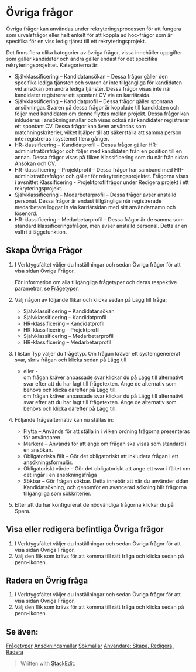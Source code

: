 # Övriga frågor

Övriga frågor kan användas under rekryteringsprocessen för att fungera som urvalsfrågor eller helt enkelt för att koppla ad hoc-frågor som är specifika för en viss ledig tjänst till ett rekryteringsprojekt.

Det finns flera olika kategorier av övriga frågor, vissa innehåller uppgifter som gäller kandidater och andra gäller endast för det specifika rekryteringsprojektet. Kategorierna är:

-   Självklassificering – Kandidatansökan  – Dessa frågor gäller den specifika lediga tjänsten och svaren är inte tillgängliga för kandidaten vid ansökan om andra lediga tjänster. Dessa frågor visas inte när kandidater registrerar ett spontant CV via en karriärsida.
-   Självklassificering – Kandidatprofil  – Dessa frågor gäller spontana ansökningar. Svaren på dessa frågor är kopplade till kandidaten och följer med kandidaten om denne flyttas mellan projekt. Dessa frågor kan inkluderas i ansökningsmallar och visas också när kandidater registrerar ett spontant CV. Dessa frågor kan även användas som matchningskriterier, vilket hjälper till att säkerställa att samma person inte registreras i systemet flera gånger.
-   HR-klassificering – Kandidatprofil  – Dessa frågor gäller HR-administratörsfrågor och följer med kandidaten från en position till en annan. Dessa frågor visas på fliken  Klassificering  som du når från sidan  Ansökan och CV.
-   HR-klassificering – Projektprofil  – Dessa frågor har samband med HR-administratörsfrågor och gäller för rekryteringsprojektet. Frågorna visas i avsnittet Klassificering - Projektprofilfrågor under  Redigera projekt  i ett rekryteringsprojekt.
-   Självklassificering – Medarbetarprofil  – Dessa frågor avser anställd personal. Dessa frågor är endast tillgängliga när registrerade medarbetare loggar in via karriärsidan med sitt användarnamn och lösenord.
-   HR-klassificering – Medarbetarprofil  – Dessa frågor är de samma som standard klassificeringsfrågor, men avser anställd personal. Detta är en valfri tilläggsfunktion.

## Skapa Övriga Frågor

1.  I Verktygsfältet väljer du  Inställningar  och sedan  Övriga frågor  för att visa sidan  Övriga Frågor.  
      
    För information om alla tillgängliga frågetyper och deras respektive parametrar, se  [Frågetyper](https://www.google.com/url?q=http://question_types.htm&source=gmail-html&ust=1635933586126000&usg=AFQjCNHXzdM-eN2G0AYHqVBLchupdUMkoQ).
2.  Välj någon av följande flikar och klicka sedan på  Lägg till fråga:
    -   Självklassificering – Kandidatansökan
    -   Självklassificering – Kandidatprofil
    -   HR-klassificering – Kandidatprofil
    -   HR-klassificering – Projektprofil
    -   Självklassificering – Medarbetarprofil
    -   HR-klassificering – Medarbetarprofil
3.  I listan  Typ  väljer du frågetyp. Om frågan kräver ett systemgenererat svar, skriv frågan och klicka sedan på  Lägg till  
    - eller -  
    om frågan kräver anpassade svar klickar du på  Lägg till  alternativt svar efter att du har lagt till frågetexten. Ange de alternativ som behövs och klicka därefter på  Lägg till.  
    om frågan kräver anpassade svar klickar du på Lägg till alternativt svar efter att du har lagt till frågetexten. Ange de alternativ som behövs och klicka därefter på Lägg till.
4.  Följande frågealternativ kan nu ställas in:
    -   Flytta  – Används för att ställa in i vilken ordning frågorna presenteras för användaren.
    -   Markera  – Används för att ange om frågan ska visas som standard i en ansökan.
    -   Obligatoriska fält  – Gör det obligatoriskt att inkludera frågan i ett ansökningsformulär.
    -   Obligatoriskt värde  – Gör det obligatoriskt att ange ett svar i fältet om det ingår i en ansökningsfråga
    -   Sökbar  – Gör frågan sökbar. Detta innebär att när du använder sidan  Kandidatsökning,  och genomför en avancerad sökning blir frågorna tillgängliga som sökkriterier.
5.  Efter att du har konfigurerat de nödvändiga frågorna klickar du på  Spara.

## Visa eller redigera befintliga Övriga frågor

1.  I Verktygsfältet väljer du  Inställningar  och sedan  Övriga frågor  för att visa sidan  Övriga Frågor.
2.  Välj den flik som krävs för att komma till rätt fråga och klicka sedan på penn-ikonen.

## Radera en Övrig fråga

1.  I Verktygsfältet väljer du  Inställningar  och sedan  Övriga frågor  för att visa sidan  Övriga Frågor.
2.  Välj den flik som krävs för att komma till rätt fråga och klicka sedan på penn-ikonen.

## Se även:

[Frågetyper](https://www.google.com/url?q=http://question_types.htm&source=gmail-html&ust=1635933586126000&usg=AFQjCNHXzdM-eN2G0AYHqVBLchupdUMkoQ)
[Ansökningsmallar](https://www.google.com/url?q=http://application_templates.htm&source=gmail-html&ust=1635933586126000&usg=AFQjCNEj4pz8fzBDVfX6b4okuYXgnx9j7A)
[Sökmallar](https://www.google.com/url?q=http://search_templates.htm&source=gmail-html&ust=1635933586126000&usg=AFQjCNHFTOHg__qQaosWsgcatGagW3HGyg)
[Användare: Skapa, Redigera, Radera](https://www.google.com/url?q=http://users_create_edit_delete.htm&source=gmail-html&ust=1635933586126000&usg=AFQjCNEkCCPpTm_2qwOsnEFRhp_e7q-IpQ)

> Written with [StackEdit](https://stackedit.io/).
<!--stackedit_data:
eyJoaXN0b3J5IjpbODc1MjI2OTkzXX0=
-->